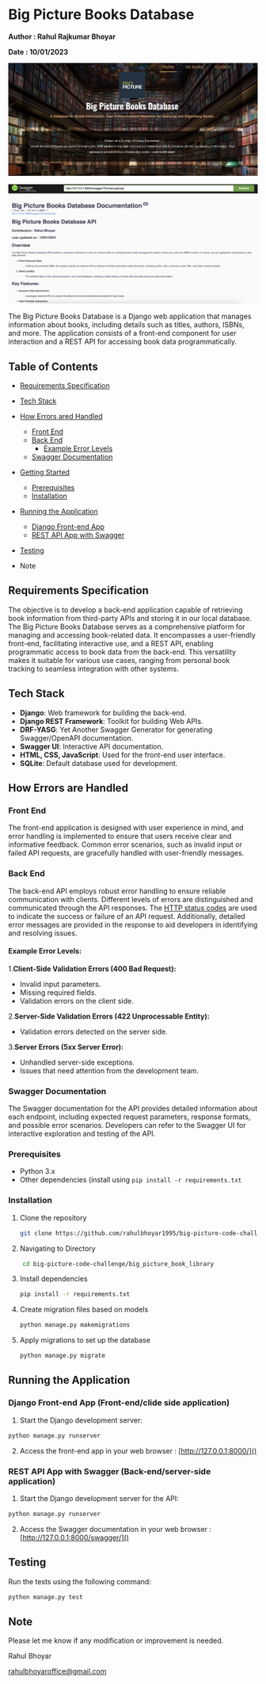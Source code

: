 # Big Picture Books Database

**Author : Rahul Rajkumar Bhoyar**

**Date : 10/01/2023**


![Local Image](README_supported_files/library_frontend_ui.png)



![Local Image](README_supported_files/library_backend_ui.png)

The Big Picture Books Database is a Django web application that manages information about books, including details such as titles, authors, ISBNs, and more. The application consists of a front-end component for user interaction and a REST API for accessing book data programmatically.

## Table of Contents

- [Requirements Specification](#tech-stack)
- [Tech Stack](#purpose)
- [How Errors ared Handled](#error-handling)

  - [Front End](#front-end)
  - [Back End](#back-end)
    - [Example Error Levels](#example-error-levels)
  - [Swagger Documentation](#swagger-documentation)
- [Getting Started](#getting-started)

  - [Prerequisites](#prerequisites)
  - [Installation](#installation)
- [Running the Application](#running-the-application)

  - [Django Front-end App](#django-front-end-app)
  - [REST API App with Swagger](#rest-api-app-with-swagger)
- [Testing](#testing)
- Note

## Requirements Specification

The objective is to develop a back-end application capable of retrieving book information from third-party APIs and storing it in our local database. The Big Picture Books Database serves as a comprehensive platform for managing and accessing book-related data. It encompasses a user-friendly front-end, facilitating interactive use, and a REST API, enabling programmatic access to book data from the back-end. This versatility makes it suitable for various use cases, ranging from personal book tracking to seamless integration with other systems.

## Tech Stack

- **Django**:   Web framework for building the back-end.
- **Django REST Framework**:  Toolkit for building Web APIs.
- **DRF-YASG**:  Yet Another Swagger Generator for generating Swagger/OpenAPI documentation.
- **Swagger UI**:  Interactive API documentation.
- **HTML, CSS, JavaScript**:  Used for the front-end user interface.
- **SQLite**:   Default database used for development.

## How Errors are Handled

### Front End

The front-end application is designed with user experience in mind, and error handling is implemented to ensure that users receive clear and informative feedback. Common error scenarios, such as invalid input or failed API requests, are gracefully handled with user-friendly messages.

### Back End

The back-end API employs robust error handling to ensure reliable communication with clients. Different levels of errors are distinguished and communicated through the API responses. The [HTTP status codes](https://developer.mozilla.org/en-US/docs/Web/HTTP/Status) are used to indicate the success or failure of an API request. Additionally, detailed error messages are provided in the response to aid developers in identifying and resolving issues.

#### Example Error Levels:

1.**Client-Side Validation Errors (400 Bad Request):**

- Invalid input parameters.
- Missing required fields.
- Validation errors on the client side.

2.**Server-Side Validation Errors (422 Unprocessable Entity):**

- Validation errors detected on the server side.

3.**Server Errors (5xx Server Error):**

- Unhandled server-side exceptions.
- Issues that need attention from the development team.

### Swagger Documentation

The Swagger documentation for the API provides detailed information about each endpoint, including expected request parameters, response formats, and possible error scenarios. Developers can refer to the Swagger UI for interactive exploration and testing of the API.

### Prerequisites

- Python 3.x
- Other dependencies (install using `pip install -r requirements.txt`

### Installation

1. Clone the repository

   ```bash
   git clone https://github.com/rahulbhoyar1995/big-picture-code-challenge.git
   ```
2. Navigating to Directory

```bash
    cd big-picture-code-challenge/big_picture_book_library
```

3. Install dependencies

   ```bash
   pip install -r requirements.txt
   ```
4. Create migration files based on models

   ```bash
   python manage.py makemigrations
   ```
5. Apply migrations to set up the database

   ```bash
   python manage.py migrate
   ```

## Running the Application

### Django Front-end App (Front-end/clide side application)

1. Start the Django development server:

```bash
python manage.py runserver
```

2. Access the front-end app in your web browser :      [http://127.0.0.1:8000/]()

### REST API App with Swagger (Back-end/server-side application)

1. Start the Django development server for the API:

```bash
python manage.py runserver
```

2. Access the Swagger documentation in your web browser :      [http://127.0.0.1:8000/swagger/]()

## Testing

Run the tests using the following command:

```bash
python manage.py test
```

## Note

Please let me know if any modification or improvement is needed.

Rahul Bhoyar

rahulbhoyaroffice@gmail.com
